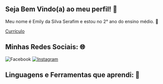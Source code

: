 ## Seja Bem Vindo(a) ao meu perfil! 👋

Meu nome é Emily da Silva Serafim e estou no 2° ano do ensino médio. 📝

[Currículo](https://docs.google.com/document/d/1DcHQcFYzjJgrPt5VxJuvIRtdS9fJGk37_3E35ApLC8g/edit?usp=sharing)

## Minhas Redes Sociais: 🌐

![Facebook](https://img.shields.io/badge/Facebook-%231877F2.svg?logo=Facebook&logoColor=white) [![Instagram](https://img.shields.io/badge/Instagram-%23E4405F.svg?logo=Instagram&logoColor=white)](https://instagram.com/_emily.serafim) 

## Linguagens e Ferramentas que aprendi: 🧠


